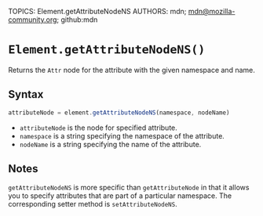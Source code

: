 TOPICS: Element.getAttributeNodeNS
AUTHORS: mdn; mdn@mozilla-community.org; github:mdn

# `Element.getAttributeNodeNS()`

Returns the `Attr` node for the attribute with the given namespace and name.

## Syntax

```javascript
attributeNode = element.getAttributeNodeNS(namespace, nodeName)
```

- `attributeNode` is the node for specified attribute.
- `namespace` is a string specifying the namespace of the attribute.
- `nodeName` is a string specifying the name of the attribute.

## Notes

`getAttributeNodeNS` is more specific than `getAttributeNode` in that it allows you to specify
attributes that are part of a particular namespace. The corresponding setter method is `setAttributeNodeNS`.
